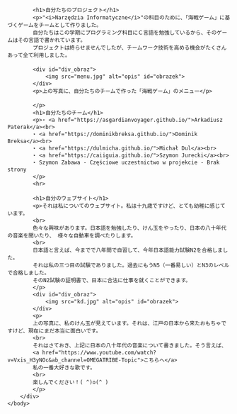 <html>
    <head>
        <meta http-equiv="Content-Type" content="text/html;charset=UTF-16">
    <link rel="stylesheet" href="style.css">
    </head>
    <body>
        <div id="base">

            <h1>自分たちのプロジェクト</h1>
            <p>"<i>Narzędzia Informatyczne</i>"の科目のために、「海戦ゲーム」に基づくゲームをチームとして作りました。
            自分たちはこの学期にプログラミング科目にＣ言語を勉強しているから、そのゲームはその言語で書かれています。
            プロジェクトは終らせませんでしたが、チームワーク技術を高める機会がたくさんあって全て利用しました。

            <div id="div_obraz">
                <img src="menu.jpg" alt="opis" id="obrazek">
            </div> 
            <p>上の写真に、自分たちのチームで作った「海戦ゲーム」のメニュー</p>

            </p>
            <h1>自分たちのチーム</h1>
            <p>⋆ <a href="https://asgardianvoyager.github.io/">Arkadiusz Paterak</a><br>
            ⋆ <a href="https://dominikbreksa.github.io/">Dominik Breksa</a><br>
            ⋆ <a href="https://dulmicha.github.io/">Michał Dul</a><br>
            ⋆ <a href="https://caiiguia.github.io/">Szymon Jurecki</a><br>
            ⋆ Szymon Zabawa - Częściowe uczestnictwo w projekcie - Brak strony
            </p>
            <hr>

            <h1>自分のウェブサイト</h1>
            <p>それは私についてのウェブサイト。私は十九歳ですけど、とても幼稚に感じています。
            <br>
            色々な興味があります。日本語を勉強したり、けん玉をやったり、日本の八十年代の音楽を聞いたり、 様々な自動車を調べたりします。
            <br>
            日本語と言えば、今までで八年間で自習して、今年日本語能力試験N2を合格しました。 
            それは私の三つ目の試験でありました。過去にもうN5（一番易しい）とN3のレベルで合格しました。 
            そのN2試験の証明書で、日本に合法に仕事を就くことができます。
            </p>
            <div id="div_obraz">
                <img src="kd.jpg" alt="opis" id="obrazek">
            </div>
            <p>
            上の写真に、私のけん玉が見えています。それは、江戸の日本から来たおもちゃですけど、現在にまだ本当に面白いです。
            <br>
            それはさておき、上記に日本の八十年代の音楽について書きました。そう言えば、
            <a href="https://www.youtube.com/watch?v=Vxis_H3yNOc&ab_channel=OMEGATRIBE-Topic">こちらへ</a>
            私の一番大好きな歌です。
            <br>
            楽しんでください！( ^)o(^ )
            </p>
        </div>
    </body>
</html>
